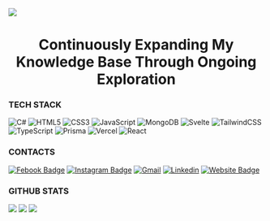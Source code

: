 [![](https://visitcount.itsvg.in/api?id=OMGItsJason&icon=5&color=1)](https://visitcount.itsvg.in)
<h1 align="center">Continuously Expanding My Knowledge Base Through Ongoing Exploration</h1>

### TECH STACK
![C#](https://img.shields.io/badge/c%23-%23239120.svg?style=for-the-badge&logo=csharp&logoColor=white) ![HTML5](https://img.shields.io/badge/html5-%23E34F26.svg?style=for-the-badge&logo=html5&logoColor=white) ![CSS3](https://img.shields.io/badge/css3-%231572B6.svg?style=for-the-badge&logo=css3&logoColor=white) ![JavaScript](https://img.shields.io/badge/javascript-%23323330.svg?style=for-the-badge&logo=javascript&logoColor=%23F7DF1E) ![MongoDB](https://img.shields.io/badge/MongoDB-%234ea94b.svg?style=for-the-badge&logo=mongodb&logoColor=white) ![Svelte](https://img.shields.io/badge/svelte-%23f1413d.svg?style=for-the-badge&logo=svelte&logoColor=white) ![TailwindCSS](https://img.shields.io/badge/tailwindcss-%2338B2AC.svg?style=for-the-badge&logo=tailwind-css&logoColor=white) ![TypeScript](https://img.shields.io/badge/typescript-%23007ACC.svg?style=for-the-badge&logo=typescript&logoColor=white) ![Prisma](https://img.shields.io/badge/Prisma-3982CE?style=for-the-badge&logo=Prisma&logoColor=white) ![Vercel](https://img.shields.io/badge/vercel-%23000000.svg?style=for-the-badge&logo=vercel&logoColor=white) ![React](https://img.shields.io/badge/react-%2320232a.svg?style=for-the-badge&logo=react&logoColor=%2361DAFB)

### CONTACTS
[![Febook Badge](https://img.shields.io/badge/-Facebook-1da1f2?labelColor=1da1f2&logo=facebook&logoColor=white&link=https://www.facebook.com/maliquid.jason/)](https://www.facebook.com/maliquid.jason/)
[![Instagram Badge](https://img.shields.io/badge/-Instagram-purple?logo=instagram&logoColor=white&link=https://www.instagram.com/itz.me_jason/)](https://www.instagram.com/itz.me_jason/)
[![Gmail](https://img.shields.io/badge/-Gmail-c14438?style=flat&logo=Gmail&logoColor=white)](mailto:jasonm2822@gmail.com)
[![Linkedin](https://img.shields.io/badge/-LinkedIn-blue?style=flat&logo=Linkedin&logoColor=white)](https://www.linkedin.com/in/jason-maliquid-1700742b2/)
[![Website Badge](https://img.shields.io/badge/-Portfolio-c14438?style=flat&link=https://jason-maliquid-portfolio.vercel.app/)](https://jason-maliquid-portfolio.vercel.app/)


### GITHUB STATS
![](https://github-readme-stats.vercel.app/api?username=OMGItsJason&theme=dark&hide_border=false&include_all_commits=true&count_private=true)
![](https://github-readme-streak-stats.herokuapp.com/?user=OMGItsJason&theme=dark&hide_border=false)
![](https://github-readme-stats.vercel.app/api/top-langs/?username=OMGItsJason&theme=dark&hide_border=false&include_all_commits=true&count_private=true&layout=compact)
